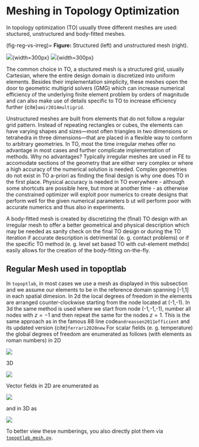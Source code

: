 # Meshing in Topology Optimization
In topology optimization (TO) usually three different meshes are used: 
stuctured, unstructured and body-fitted meshes. 

(fig-reg-vs-irreg)=
**Figure:** Structured (left) and unstructured mesh (right).

 ![](/_static/reg-mesh.png){width=300px} ![](/_static/irreg-mesh.png){width=300px}

The common choice in TO, a stuctured mesh is a structured grid, usually 
Cartesian, where the entire design domain is discretized into uniform elements. 
Besides their implementation simplicity, these meshes open the door to 
geometric multigrid solvers (GMG) which can increase numerical efficiency of 
the underlying finite element problem by orders of magnitude and can also make 
use of details specific to TO to increase efficiency further {cite}`amir2014multigrid`.

Unstructured meshes are built from elements that do not follow a regular grid 
pattern. Instead of repeating rectangles or cubes, the elements can have 
varying shapes and sizes—most often triangles in two dimensions or tetrahedra 
in three dimensions—that are placed in a flexible way to conform to arbitrary 
geometries. In TO, most the time irregular mehes offer no advantage in most 
cases and further complicate implementation of methods. Why no advantages? 
Typically irregular meshes are used in FE to accomodate sections of the 
geometry that are either very complex or where a high accuracy of the numerical 
solution is needed. Complex geometries do not exist in TO a-priori as finding 
the final design is why one does TO in the first place. Physical accuracy is 
needed in TO everywhere - although some shortcuts are possible here, but more 
at another time - as otherwise the constrained optimizer will exploit poor 
numerics to create designs that perform well for the given numerical parameters b
ut will perform poor with accurate numerics and thus also in experiments. 

A body-fitted mesh is created by discretizing the (final) TO design with an 
irregular mesh to offer a better geometrical and physical description which may
be needed as sanity check on the final TO design or during the TO iteration if 
accurate description is detrimental (e. g. contact problems) or if the specific
TO method (e. g. level set based TO with cut-element methdo) easily allows for 
the creation of the body-fitting on-the-fly.

## Regular Mesh used in topoptlab

In `topoptlab`, in most cases we use a mesh as displayed in this subsection and 
we assume our elements to be in the reference domain spanning [-1,1] in each 
spatial dimesion. In 2d the local degrees of freedom in the elements are 
arranged counter-clockwise starting from the node located at (-1,-1). In 3d the 
same method is used where we start from node (-1,-1,-1), number all nodes with
$z=-1$ and then repeat the same for the nodes $z=1$. This is the same approach
as in the famous 88 line code`andreassen2011efficient` and its updated version {cite}`ferrari2020new`
For scalar fields (e. g. temperature) the global degrees of freedom are 
enumerated as follows (with elements as roman numbers) in 2D

 ![](/_static/meshnumbering-scalar-2d.png)

3D 

 ![](/_static/meshnumbering-scalar-3d.png)

Vector fields in 2D are enumerated as

 ![](/_static/meshnumbering-vector-2d.png)
 
 and in 3D as
 
 ![](/_static/meshnumbering-vector-3d.png)
 
 To better view these numberings, you also directly plot them via 
[`topoptlab_mesh.py`](https://github.com/stefanhiemer/topoptlab/blob/main/docs/source/_static/topoptlab_mesh.py).